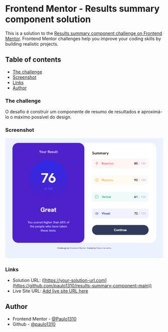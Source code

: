 # Frontend Mentor - Results summary component solution

This is a solution to the [Results summary component challenge on Frontend Mentor](https://www.frontendmentor.io/challenges/results-summary-component-CE_K6s0maV). Frontend Mentor challenges help you improve your coding skills by building realistic projects. 

## Table of contents

  - [The challenge](#the-challenge)
  - [Screenshot](#screenshot)
  - [Links](#links)
  - [Author](#author)

### The challenge

O desafio é construir um componente de resumo de resultados e aproximá-lo o máximo possível do design.

### Screenshot

![Resolução](image.png)

### Links

- Solution URL: ([https://your-solution-url.com](https://github.com/paulo1310/results-summary-component-main))
- Live Site URL: [Add live site URL here](https://your-live-site-url.com)

## Author

- Frontend Mentor - [@Paulo1310](https://www.frontendmentor.io/profile/paulo1310)
- Github - [@paulo1310](https://github.com/paulo1310)
